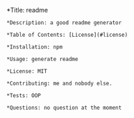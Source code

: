 *Title: readme
    
    *Description: a good readme generator
    
    *Table of Contents: [License](#license)
    
    *Installation: npm
    
    *Usage: generate readme
    
    *License: MIT
    
    *Contributing: me and nobody else.
    
    *Tests: OOP
    
    *Questions: no question at the moment